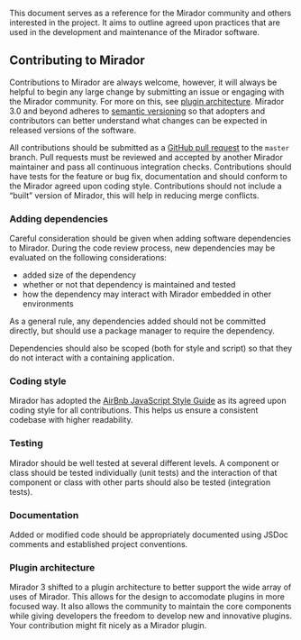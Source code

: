 This document serves as a reference for the Mirador community and others interested in the project. It aims to outline agreed upon practices that are used in the development and maintenance of the Mirador software.

## Contributing to Mirador
Contributions to Mirador are always welcome, however, it will always be helpful to begin any large change by submitting an issue or engaging with the Mirador community. For more on this, see [plugin architecture](#plugin-architecture). Mirador 3.0 and beyond adheres to [semantic versioning](https://semver.org/) so that adopters and contributors can better understand what changes can be expected in released versions of the software.

All contributions should be submitted as a [GitHub pull request](https://help.github.com/articles/about-pull-requests/) to the `master` branch. Pull requests must be reviewed and accepted by another Mirador maintainer and pass all continuous integration checks. Contributions should have tests for the feature or bug fix, documentation and should conform to the Mirador agreed upon coding style. Contributions should not include a “built” version of Mirador, this will help in reducing merge conflicts.

### Adding dependencies
Careful consideration should be given when adding software dependencies to Mirador. During the code review process, new dependencies may be evaluated on the following considerations: 
- added size of the dependency
- whether or not that dependency is maintained and tested
- how the dependency may interact with Mirador embedded in other environments

As a general rule, any dependencies added should not be committed directly, but should use a package manager to require the dependency.

Dependencies should also be scoped (both for style and script) so that they do not interact with a containing application.

### Coding style
Mirador has adopted the [AirBnb JavaScript Style Guide](https://github.com/airbnb/javascript) as its agreed upon coding style for all contributions. This helps us ensure a consistent codebase with higher readability. 
### Testing
Mirador should be well tested at several different levels. A component or class should be tested individually (unit tests) and the interaction of that component or class with other parts should also be tested (integration tests).
### Documentation
Added or modified code should be appropriately documented using JSDoc comments and established project conventions.

### Plugin architecture
Mirador 3 shifted to a plugin architecture to better support the wide array of uses of Mirador. This allows for the design to accomodate plugins in more focused way. It also allows the community to maintain the core components while giving developers the freedom to develop new and innovative plugins. Your contribution might fit nicely as a Mirador plugin.
